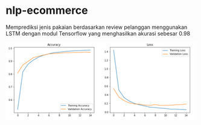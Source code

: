 # nlp-ecommerce
Memprediksi jenis pakaian berdasarkan review pelanggan menggunakan LSTM dengan modul Tensorflow yang menghasilkan akurasi sebesar 0.98

![](Accuracy%20and%20Loss.PNG)

